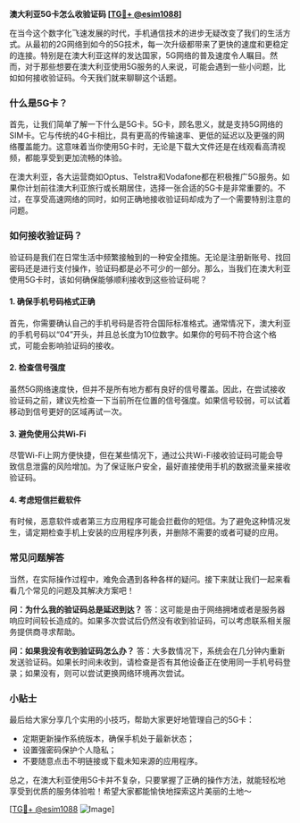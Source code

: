 **澳大利亚5G卡怎么收验证码 [[TG💪+ @esim1088](https://t.me/s/esim1088)]**

在当今这个数字化飞速发展的时代，手机通信技术的进步无疑改变了我们的生活方式。从最初的2G网络到如今的5G技术，每一次升级都带来了更快的速度和更稳定的连接。特别是在澳大利亚这样的发达国家，5G网络的普及速度令人瞩目。然而，对于那些想要在澳大利亚使用5G服务的人来说，可能会遇到一些小问题，比如如何接收验证码。今天我们就来聊聊这个话题。

### 什么是5G卡？

首先，让我们简单了解一下什么是5G卡。5G卡，顾名思义，就是支持5G网络的SIM卡。它与传统的4G卡相比，具有更高的传输速率、更低的延迟以及更强的网络覆盖能力。这意味着当你使用5G卡时，无论是下载大文件还是在线观看高清视频，都能享受到更加流畅的体验。

在澳大利亚，各大运营商如Optus、Telstra和Vodafone都在积极推广5G服务。如果你计划前往澳大利亚旅行或长期居住，选择一张合适的5G卡是非常重要的。不过，在享受高速网络的同时，如何正确地接收验证码却成为了一个需要特别注意的问题。

### 如何接收验证码？

验证码是我们在日常生活中频繁接触到的一种安全措施。无论是注册新账号、找回密码还是进行支付操作，验证码都是必不可少的一部分。那么，当我们在澳大利亚使用5G卡时，该如何确保能够顺利接收到这些验证码呢？

#### 1. 确保手机号码格式正确

首先，你需要确认自己的手机号码是否符合国际标准格式。通常情况下，澳大利亚的手机号码以“04”开头，并且总长度为10位数字。如果你的号码不符合这个格式，可能会影响验证码的接收。

#### 2. 检查信号强度

虽然5G网络速度快，但并不是所有地方都有良好的信号覆盖。因此，在尝试接收验证码之前，建议先检查一下当前所在位置的信号强度。如果信号较弱，可以试着移动到信号更好的区域再试一次。

#### 3. 避免使用公共Wi-Fi

尽管Wi-Fi上网方便快捷，但在某些情况下，通过公共Wi-Fi接收验证码可能会导致信息泄露的风险增加。为了保证账户安全，最好直接使用手机的数据流量来接收验证码。

#### 4. 考虑短信拦截软件

有时候，恶意软件或者第三方应用程序可能会拦截你的短信。为了避免这种情况发生，请定期检查手机上安装的应用程序列表，并删除不需要的或者可疑的应用。

### 常见问题解答

当然，在实际操作过程中，难免会遇到各种各样的疑问。接下来就让我们一起来看看几个常见的问题及其解决方案吧！

**问：为什么我的验证码总是延迟到达？**
答：这可能是由于网络拥堵或者是服务器响应时间较长造成的。如果多次尝试后仍然没有收到验证码，可以考虑联系相关服务提供商寻求帮助。

**问：如果我没有收到验证码怎么办？**
答：大多数情况下，系统会在几分钟内重新发送验证码。如果长时间未收到，请检查是否有其他设备正在使用同一手机号码登录；如果没有，则可以尝试更换网络环境再次尝试。

### 小贴士

最后给大家分享几个实用的小技巧，帮助大家更好地管理自己的5G卡：

- 定期更新操作系统版本，确保手机处于最新状态；
- 设置强密码保护个人隐私；
- 不要随意点击不明链接或下载未知来源的应用程序。

总之，在澳大利亚使用5G卡并不复杂，只要掌握了正确的操作方法，就能轻松地享受到优质的服务体验啦！希望大家都能愉快地探索这片美丽的土地～

[[TG💪+ @esim1088](https://t.me/s/esim1088) ![Image](https://i.postimg.cc/4NQfJmqS/Snipaste-2025-05-13-00-14-12.png)]